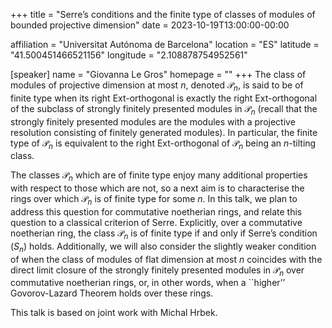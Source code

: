 +++
title = "Serre’s conditions and the finite type of classes of modules of bounded projective dimension"
date = 2023-10-19T13:00:00-00:00

affiliation = "Universitat Autónoma de Barcelona"
location = "ES"
latitude = "41.500451466521156"
longitude = "2.108878754952561"

[speaker]
  name = "Giovanna Le Gros"
  homepage = ""
+++
The class of modules of projective dimension at most $n$, denoted $\mathcal{P}_n$, is said to be of finite type when its right $\mathsf{Ext}$-orthogonal is exactly the right $\mathsf{Ext}$-orthogonal of the subclass of strongly finitely presented modules in $\mathcal{P}_n$ (recall that the strongly finitely presented modules are the modules with a projective resolution consisting of finitely generated modules). In particular, the finite type of $\mathcal{P}_n$ is equivalent to the right $\mathsf{Ext}$-orthogonal of $\mathcal{P}_n$ being an $n$-tilting class.

The classes $\mathcal{P}_n$ which are of finite type enjoy many additional properties with respect to those which are not, so a next aim is to characterise the rings over which $\mathcal{P}_n$ is of finite type for some $n$. In this talk, we plan to address this question for commutative noetherian rings, and relate this question to a classical criterion of Serre. Explicitly, over a commutative noetherian ring, the class $\mathcal{P}_n$ is of finite type if and only if Serre’s condition $(S_n)$ holds. Additionally, we will also consider the slightly weaker condition of when the class of modules of flat dimension at most $n$ coincides with the direct limit closure of the strongly finitely presented modules in $\mathcal{P}_n$ over commutative noetherian rings, or, in other words, when a ``higher’’ Govorov-Lazard Theorem holds over these rings.

This talk is based on joint work with Michal Hrbek.
